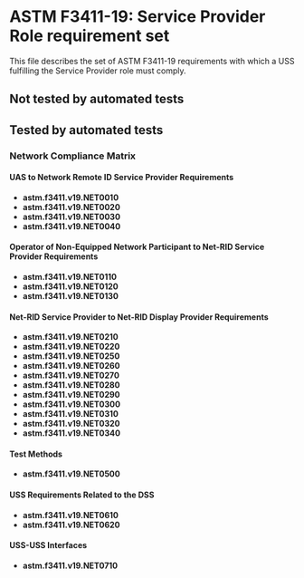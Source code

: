 # ASTM F3411-19: Service Provider Role requirement set

This file describes the set of ASTM F3411-19 requirements with which a USS fulfilling the Service Provider role must comply.

## Not tested by automated tests

## Tested by automated tests

### Network Compliance Matrix

#### UAS to Network Remote ID Service Provider Requirements

* **astm.f3411.v19.NET0010**
* **astm.f3411.v19.NET0020**
* **astm.f3411.v19.NET0030**
* **astm.f3411.v19.NET0040**

#### Operator of Non-Equipped Network Participant to Net-RID Service Provider Requirements

* **astm.f3411.v19.NET0110**
* **astm.f3411.v19.NET0120**
* **astm.f3411.v19.NET0130**

#### Net-RID Service Provider to Net-RID Display Provider Requirements

* **astm.f3411.v19.NET0210**
* **astm.f3411.v19.NET0220**
* **astm.f3411.v19.NET0250**
* **astm.f3411.v19.NET0260**
* **astm.f3411.v19.NET0270**
* **astm.f3411.v19.NET0280**
* **astm.f3411.v19.NET0290**
* **astm.f3411.v19.NET0300**
* **astm.f3411.v19.NET0310**
* **astm.f3411.v19.NET0320**
* **astm.f3411.v19.NET0340**

#### Test Methods

* **astm.f3411.v19.NET0500**

#### USS Requirements Related to the DSS

* **astm.f3411.v19.NET0610**
* **astm.f3411.v19.NET0620**

#### USS-USS Interfaces

* **astm.f3411.v19.NET0710**
